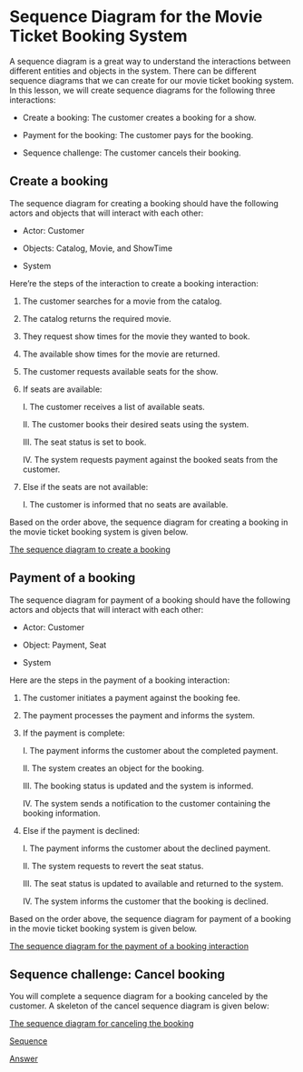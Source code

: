 # Sequence Diagram for the Movie Ticket Booking System

A sequence diagram is a great way to understand the interactions between different entities and objects in the system. There can be different sequence diagrams that we can create for our movie ticket booking system. In this lesson, we will create sequence diagrams for the following three interactions:

- Create a booking: The customer creates a booking for a show.

- Payment for the booking: The customer pays for the booking.

- Sequence challenge: The customer cancels their booking.

## Create a booking
The sequence diagram for creating a booking should have the following actors and objects that will interact with each other:

- Actor: Customer

- Objects: Catalog, Movie, and ShowTime

- System

Here’re the steps of the interaction to create a booking interaction:

1. The customer searches for a movie from the catalog.

2. The catalog returns the required movie.

3. They request show times for the movie they wanted to book.

4. The available show times for the movie are returned.

5. The customer requests available seats for the show.

6. If seats are available:

    I. The customer receives a list of available seats.

    II. The customer books their desired seats using the system.

    III. The seat status is set to book.

    IV. The system requests payment against the booked seats from the customer.

7. Else if the seats are not available:

    I. The customer is informed that no seats are available.

Based on the order above, the sequence diagram for creating a booking in the movie ticket booking system is given below.

[The sequence diagram to create a booking](./createbooking.png)

## Payment of a booking
The sequence diagram for payment of a booking should have the following actors and objects that will interact with each other:

- Actor: Customer

- Object: Payment, Seat

- System

Here are the steps in the payment of a booking interaction:

1. The customer initiates a payment against the booking fee.

2. The payment processes the payment and informs the system.

3. If the payment is complete:

    I. The payment informs the customer about the completed payment.

    II. The system creates an object for the booking.

    III. The booking status is updated and the system is informed.

    IV. The system sends a notification to the customer containing the booking information.

4. Else if the payment is declined:

    I. The payment informs the customer about the declined payment.

    II. The system requests to revert the seat status.

    III. The seat status is updated to available and returned to the system.

    IV. The system informs the customer that the booking is declined.

Based on the order above, the sequence diagram for payment of a booking in the movie ticket booking system is given below.

[The sequence diagram for the payment of a booking interaction](./bookingpayment.png)

## Sequence challenge: Cancel booking
You will complete a sequence diagram for a booking canceled by the customer. A skeleton of the cancel sequence diagram is given below:

[The sequence diagram for canceling the booking](./cancelbooking.png)

[Sequence](./seq.png)

[Answer](./cancelbookinganswer.png)

